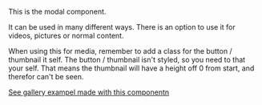 This is the modal component. 

It can be used in many different ways. There is an option to use it for videos, pictures or normal content. 

When using this for media, remember to add a class for the button / thumbnail it self. 
The button / thumbnail isn't styled, so you need to that your self. 
That means the thumbnail will have a height off 0 from start, and therefor can't be seen. 

[See gallery exampel made with this componentn](themeDevelopment/examples/index?id=gallery)